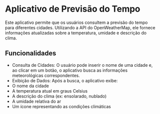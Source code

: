 
# Aplicativo de Previsão do Tempo

Este aplicativo permite que os usuários consultem a previsão do tempo para diferentes cidades. Utilizando a API do OpenWeatherMap, ele fornece informações atualizadas sobre a temperatura, umidade e descrição do clima.

## Funcionalidades

- Consulta de Cidades: O usuário pode inserir o nome de uma cidade e, ao clicar em um botão, o aplicativo busca as informações meteorológicas correspondentes.
- Exibição de Dados: Após a busca, o aplicativo exibe:
- O nome da cidade
- A temperatura atual em graus Celsius
- A descrição do clima (ex: ensolarado, nublado)
- A umidade relativa do ar
- Um ícone representando as condições climáticas
